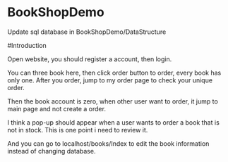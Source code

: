 # BookShopDemo

Update sql database in BookShopDemo/DataStructure

#Introduction

Open website, you should register a account, then login.

You can three book here, then click order button to order, every book has only one. After you order, jump to my order page to check your unique order.

Then the book account is zero, when other user want to order, it jump to main page and not create a order.

I think a pop-up should appear when a user wants to order a book that is not in stock. This is one point i need to review it.

And you can go to localhost/books/Index to edit the book information instead of changing database.

